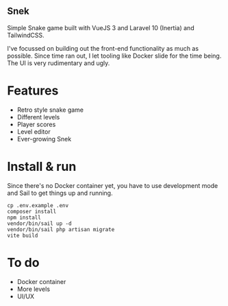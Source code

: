 Snek
---

Simple Snake game built with VueJS 3 and Laravel 10 (Inertia) and TailwindCSS.

I've focussed on building out the front-end functionality as much as possible. Since time ran out, I let tooling like Docker slide for the time being.
The UI is very rudimentary and ugly.

# Features
- Retro style snake game 
- Different levels
- Player scores
- Level editor
- Ever-growing Snek

# Install & run
Since there's no Docker container yet, you have to use development mode and Sail to get things up and running.

```
cp .env.example .env 
composer install
npm install
vendor/bin/sail up -d
vendor/bin/sail php artisan migrate
vite build
```


# To do
- Docker container
- More levels
- UI/UX
